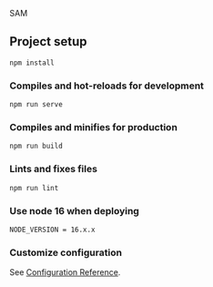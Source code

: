SAM

## Project setup
```
npm install
```

### Compiles and hot-reloads for development
```
npm run serve
```

### Compiles and minifies for production
```
npm run build
```

### Lints and fixes files
```
npm run lint
```

### Use node 16 when deploying
```
NODE_VERSION = 16.x.x
```

### Customize configuration
See [Configuration Reference](https://cli.vuejs.org/config/).
